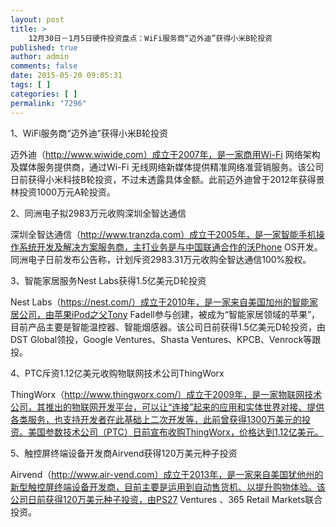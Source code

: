 ```yaml
---
layout: post
title: >
    12月30日－1月5日硬件投资盘点：WiFi服务商“迈外迪”获得小米B轮投资
published: true
author: admin
comments: false
date: 2015-05-20 09:05:31
tags: [ ]
categories: [ ]
permalink: "7296"
---
```



1、WiFi服务商“迈外迪”获得小米B轮投资



迈外迪（http://www.wiwide.com）成立于2007年，是一家商用Wi-Fi 网络架构及媒体服务提供商，通过Wi-Fi 无线网络新媒体提供精准网络准营销服务。该公司日前获得小米科技B轮投资，不过未透露具体金额。此前迈外迪曾于2012年获得景林投资1000万元A轮投资。

2、同洲电子拟2983万元收购深圳全智达通信



深圳全智达通信（http://www.tranzda.com）成立于2005年，是一家智能手机操作系统开发及解决方案服务商，主打业务是与中国联通合作的沃Phone OS开发。同洲电子日前发布公告称，计划斥资2983.31万元收购全智达通信100%股权。

3、智能家居服务Nest Labs获得1.5亿美元D轮投资



Nest Labs（https://nest.com/）成立于2010年，是一家来自美国加州的智能家居公司，由苹果iPod之父Tony Fadell参与创建，被成为“智能家居领域的苹果”，目前产品主要是智能温控器、智能烟感器。该公司日前获得1.5亿美元D轮投资，由DST Global领投，Google Ventures、Shasta Ventures、KPCB、Venrock等跟投。

4、PTC斥资1.12亿美元收购物联网技术公司ThingWorx



ThingWorx（http://www.thingworx.com/）成立于2009年，是一家物联网技术公司，其推出的物联网开发平台，可以让“连接”起来的应用和实体世界对接、提供各类服务，也支持开发者在此基础上二次开发等，此前曾获得1300万美元的投资。美国参数技术公司（PTC）日前宣布收购ThingWorx，价格达到1.12亿美元。

5、触控屏终端设备开发商Airvend获得120万美元种子投资



Airvend（http://www.air-vend.com）成立于2013年，是一家来自美国犹他州的新型触控屏终端设备开发商，目前主要是运用到自动售货机、以提升购物体验。该公司日前获得120万美元种子投资，由PS27 Ventures 、365 Retail Markets联合投资。